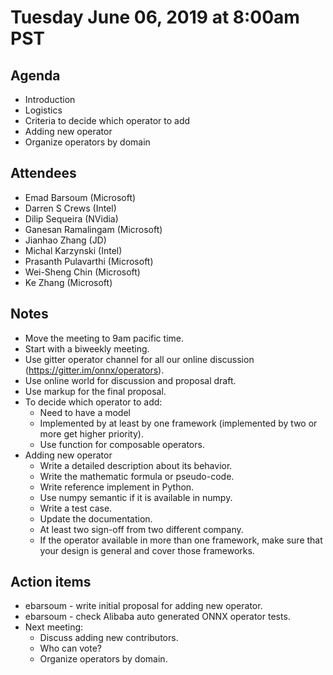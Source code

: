 # Tuesday June 06, 2019 at 8:00am PST

## Agenda
* Introduction
* Logistics
* Criteria to decide which operator to add
* Adding new operator
* Organize operators by domain

## Attendees 
* Emad Barsoum (Microsoft)
* Darren S Crews (Intel)
* Dilip Sequeira (NVidia)
* Ganesan Ramalingam (Microsoft)
* Jianhao Zhang (JD)
* Michal Karzynski (Intel)
* Prasanth Pulavarthi (Microsoft)
* Wei-Sheng Chin (Microsoft)
* Ke Zhang (Microsoft)

## Notes
* Move the meeting to 9am pacific time.
* Start with a biweekly meeting.
* Use gitter operator channel for all our online discussion (https://gitter.im/onnx/operators).
* Use online world for discussion and proposal draft.
* Use markup for the final proposal.
* To decide which operator to add:
    * Need to have a model
    * Implemented by at least by one framework (implemented by two or more get higher priority).
    * Use function for composable operators.
* Adding new operator
    * Write a detailed description about its behavior.
    * Write the mathematic formula or pseudo-code.
    * Write reference implement in Python.
    * Use numpy semantic if it is available in numpy.
    * Write a test case.
    * Update the documentation.
    * At least two sign-off from two different company.
    * If the operator available in more than one framework, make sure that your design is general and cover those frameworks. 

## Action items
* ebarsoum - write initial proposal for adding new operator.
* ebarsoum -  check Alibaba auto generated ONNX operator tests.
* Next meeting:
    * Discuss adding new contributors.
    * Who can vote?
    * Organize operators by domain.
